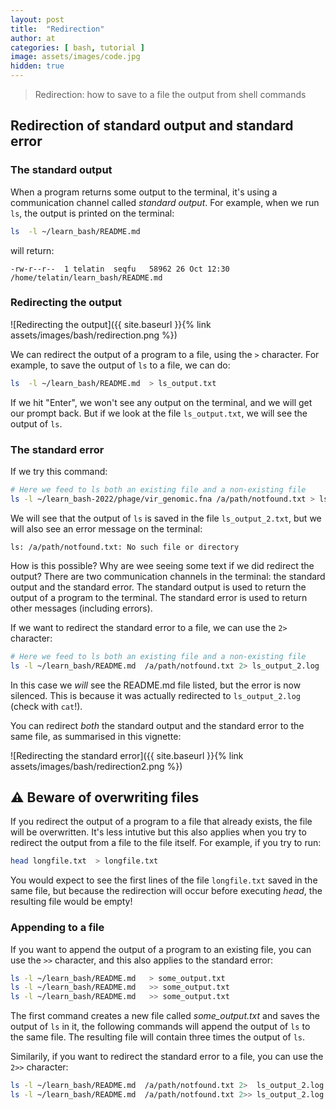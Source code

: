 ```yaml
---
layout: post
title:  "Redirection"
author: at
categories: [ bash, tutorial ]
image: assets/images/code.jpg
hidden: true
---
```


> Redirection: how to save to a file the output from shell commands

## Redirection of standard output and standard error

### The standard output

When a program returns some output to the terminal, it's using a communication channel called *standard output*. 
For example, when we run `ls`, the output is printed on the terminal:

```bash
ls  -l ~/learn_bash/README.md  
```

will return:
```text
-rw-r--r--  1 telatin  seqfu   58962 26 Oct 12:30 /home/telatin/learn_bash/README.md 
```

### Redirecting the output

![Redirecting the output]({{ site.baseurl }}{% link assets/images/bash/redirection.png %})

We can redirect the output of a program to a file, using the `>` character. 
For example, to save the output of `ls` to a file, we can do:

```bash
ls  -l ~/learn_bash/README.md  > ls_output.txt
```

If we hit "Enter", we won't see any output on the terminal, and we will get our
prompt back. But if we look at the file `ls_output.txt`, we will see the output
of `ls`.

### The standard error

If we try this command:

```bash
# Here we feed to ls both an existing file and a non-existing file
ls -l ~/learn_bash-2022/phage/vir_genomic.fna /a/path/notfound.txt > ls_output_2.txt
```

We will see that the output of `ls` is saved in the file `ls_output_2.txt`, but
we will also see an error message on the terminal:

```text
ls: /a/path/notfound.txt: No such file or directory
```

How is this possible? Why are wee seeing some text if we did redirect the output?
There are two communication channels in the terminal: the standard output and the
standard error. The standard output is used to return the output of a program to
the terminal. The standard error is used to return other messages (including errors).

If we want to redirect the standard error to a file, we can use the `2>` character:

```bash
# Here we feed to ls both an existing file and a non-existing file
ls -l ~/learn_bash/README.md  /a/path/notfound.txt 2> ls_output_2.log
```
In this case we *will* see the README.md file listed, but the error is now silenced.
This is because it was actually redirected to `ls_output_2.log` (check with `cat`!).

You can redirect *both* the standard output and the standard error to the same file,
as summarised in this vignette:

![Redirecting the standard error]({{ site.baseurl }}{% link assets/images/bash/redirection2.png %})

## :warning: Beware of overwriting files

If you redirect the output of a program to a file that already exists, the file
will be overwritten.
It's less intutive but this also applies when you try to redirect the output from a file to the
file itself. For example, if you try to run:

```bash
head longfile.txt  > longfile.txt
```

You would expect to see the first lines of the file `longfile.txt` saved in the same file,
but because the redirection will occur before executing *head*, the resulting file would be
empty!

### Appending to a file

If you want to append the output of a program to an existing file, you can use the `>>` character,
and this also applies to the standard error:

```bash
ls -l ~/learn_bash/README.md   > some_output.txt
ls -l ~/learn_bash/README.md   >> some_output.txt
ls -l ~/learn_bash/README.md   >> some_output.txt
```

The first command creates a new file called *some_output.txt* and saves the output of `ls` in it,
the following commands will append the output of `ls` to the same file. The resulting file will
contain three times the output of `ls`.

Similarily, if you want to redirect the standard error to a file, you can use the `2>>` character:

```bash
ls -l ~/learn_bash/README.md  /a/path/notfound.txt 2>  ls_output_2.log
ls -l ~/learn_bash/README.md  /a/path/notfound.txt 2>> ls_output_2.log
```
